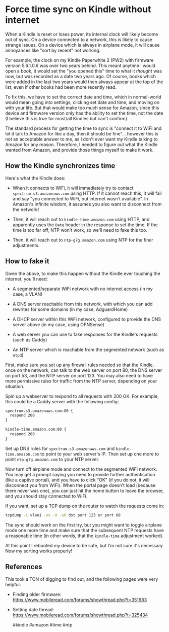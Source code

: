 # Force time sync on Kindle without internet

When a Kindle is reset or loses power, its internal clock will likely become
out of sync. On a device connected to a network, this is likely to cause
strange issues. On a device which is always in airplane mode, it will cause
annoyances like "sort by recent" not working.

For example, the clock on my Kindle Paperwhite 2 (PW2) with firmware version
5.6.1.0.6 was over two years behind. This meant anytime I would open a book, it
would set the "you opened this" time to what it *thought* was now, but was
recorded as a date two years ago. Of course, books which were added in the last
two years would then always appear at the top of the list, even if other books
had been more recently read.

To fix this, we have to set the correct date and time, which in normal-world
would mean going into settings, clicking set date and time, and moving on with
your life. But that would make too much sense for Amazon, since this device and
firmware version only has the ability to set the time, not the date (I believe
this is true for most/all Kindles but can't confirm).

The standard process for getting the time to sync is "connect it to WiFi and
let it talk to Amazon for like a day, then it should be fine"... however this
is not an acceptable answer to me, as I don't ever want my Kindle talking to
Amazon for any reason. Therefore, I needed to figure out what the Kindle wanted
from Amazon, and provide those things myself to make it work.

## How the Kindle synchronizes time

Here's what the Kindle does:

- When it connects to WiFi, it will immediately try to contact
  `spectrum.s3.amazonaws.com` using HTTP. If it cannot reach this, it will fail
  and say "you connected to WiFi, but internet wasn't available". In Amazon's
  infinite wisdom, it assumes you also want to disconnect from the network!

- Then, it will reach out to `kindle-time.amazon.com` using HTTP, and
  apparently uses the `Date` header in the response to set the time. If the
  time is too far off, NTP won't work, so we'll need to fake this too.

- Then, it will reach out to `ntp-g7g.amazon.com` using NTP for the finer
  adjustments.

## How to fake it

Given the above, to make this happen without the Kindle ever touching the
internet, you'll need:

- A segmented/separate WiFi network with no internet access (in my case, a
  VLAN)

- A DNS server reachable from this network, with which you can add rewrites for
  some domains (in my case, AdguardHome)

- A DHCP server within this WiFi network, configured to provide the DNS server
  above (in my case, using OPNSense)

- A web server you can use to fake responses for the Kindle's requests (such as
  Caddy)

- An NTP server which is reachable from the segmented network (such as `ntpd`)

First, make sure you set up any firewall rules needed so that the Kindle, once
on the network, can talk to the web server on port 80, the DNS server on port
53, and the NTP server on port 123. You may also need to have more permissive
rules for traffic from the NTP server, depending on your situation.

Spin up a webserver to respond to all requests with 200 OK. For example, this
could be a Caddy server with the following config:

```txt
spectrum.s3.amazonaws.com:80 {
  respond 200
}

kindle-time.amazon.com:80 {
  respond 200
}
```

Set up DNS rules for `spectrum.s3.amazonaws.com` and `kindle-time.amazon.com`
to point to your web server's IP. Then set up one more to point
`ntp-g7g.amazon.com` to your NTP server.

Now turn off airplane mode and connect to the segmented WiFi network. You may
get a prompt saying you need to provide further authentication (like a captive
portal), and you have to click "OK" (if you do not, it will disconnect you from
WiFi). When the portal page doesn't load (because there never was one), you can
just hit the home button to leave the browser, and you should stay connected to
WiFi.

If you want, set up a TCP dump on the router to watch the requests come in:

```bash
tcpdump -i vlan1 -vv -X -s0 dst port 123 or port 80
```

The sync should work on the first try, but you might want to toggle airplane
mode one more time and make sure that the subsequent NTP requests have a
reasonable time (in other words, that the `kindle-time` adjustment worked).

At this point I rebooted my device to be safe, but I'm not sure it's necessary.
Now my sorting works properly!

## References

This took a TON of digging to find out, and the following pages were very
helpful:

- Finding older firmware: <https://www.mobileread.com/forums/showthread.php?t=351683>
- Setting date thread: <https://www.mobileread.com/forums/showthread.php?t=325434>

    #kindle #amazon #time #ntp
